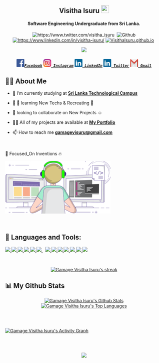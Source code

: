 <h2 align="center">Visitha Isuru <img src="https://media.giphy.com/media/hvRJCLFzcasrR4ia7z/giphy.gif" width="25px" height="25px">  
<h4 align="center">Software Engineering Undergraduate from Sri Lanka.</h4>

<p align="center"> 
	<img src="https://komarev.com/ghpvc/?username=VisithaIsuru" alt="https://www.twitter.com/visitha_isuru" />
	<img src="https://img.shields.io/twitter/follow/visitha_isuru?label=Follow" alt=""></a>
	<img src="https://img.shields.io/github/followers/VisithaIsuru?label=Follow&style=social" alt="Github" />
  
  <a href="https://www.linkedin.com/in/gamage-visitha-isuru/">
	<img src="https://img.shields.io/badge/-Gamage_Visitha_Isuru-blue?style=flat-square&logo=Linkedin&logoColor=white&link=https://www.linkedin.com/in/gamage-visitha-isuru/" alt="https://www.linkedin.com/in/visitha-isuru/" /></a>
	<a href="https://VisithaIsuru.github.io">
	<img src="https://img.shields.io/badge/Website-46a2f1.svg?&style=flat-square&logo=Google-Chrome&logoColor=white&link=https://anmolsingh.me/" alt="VisithaIsuru.github.io" /></a>
	<img src="https://img.shields.io/github/stars/VisithaIsuru?affiliations=OWNER%2CCOLLABORATOR%2CORGANIZATION_MEMBER&style=social" alt="">
</p>
</h2>

<p align="center">
    <img src="https://readme-typing-svg.herokuapp.com?color=fff&width=480&height=65&lines=Welcome+To+My+Profile+.+.+.+.;+.+.+.&center=true"></a>  
</p>

<h5 align="center">
  <code><a href="https://www.facebook.com/isuru.gamage.710" title="Facebook Profile"><img width="25px" height="25px"                                                                             src="https://github.com/VisithaIsuru/VisithaIsuru/blob/main/Images/facebook.png">Facebook</a></code>
  <code><a href="https://www.instagram.com/" title="Instagram Profile"><img width="25px" height="25px" src="https://github.com/VisithaIsuru/VisithaIsuru/blob/main/Images/instagram.svg"> Instagram</a></code>
  <code><a href="https://www.linkedin.com/in/gamage-visitha-isuru//" title="LinkedIn Profile"><img width="25px" height="25px" src="https://github.com/VisithaIsuru/VisithaIsuru/blob/main/Images/linkedin.svg"> LinkedIn</a></code>
  <code><a href="https://www.twitter.com/a" title="Twitter Profile"><img width="25px" height="25px" src="https://github.com/VisithaIsuru/VisithaIsuru/blob/main/Images/linkedin.svg"> Twitter</a></code>
  <code><a href="mailto:gamagevisuru@gmail.com; gamagevisuru@gmail.com" title="Send Email"><img width="25px" height="25px" src="https://github.com/VisithaIsuru/VisithaIsuru/blob/main/Images/gmail.png"> Gmail</a></code>

</h5>
<p/>

 ## 🙋‍♂️ About Me

- 🔭 I’m currently studying at **[Sri Lanka Technological Campus](https://sltc.ac.lk/)**

- 👯 🌱 learning New Techs & Recreating 🚧

- 👯 looking to collaborate on New Projects ☺

- 👨‍💻 All of my projects are available at **[My Portfolio]()**

- 📫 How to reach me **gamagevisuru@gmail.com**

<br>

<!--

[<img align="left" alt=" | Facebook" width="22px" src="https://cdn.jsdelivr.net/npm/simple-icons@v3/icons/facebook.svg" />][facebook]
[<img align="left" alt=" | Instagram" width="22px" src="https://cdn.jsdelivr.net/npm/simple-icons@v3/icons/instagram.svg" />][instagram]
[<img align="left" alt="gamage-visitha-isuru | LinkedIn" width="22px" src="https://cdn.jsdelivr.net/npm/simple-icons@v3/icons/linkedin.svg" />][linkedin]
[<img align="left" alt=" | Twitter" width="22px" src="https://cdn.jsdelivr.net/npm/simple-icons@v3/icons/twitter.svg" />][twitter]

-->

 :dart: Focused_On Inventions :fire: 

 ![enter image description here](https://github.com/VisithaIsuru/VisithaIsuru/blob/main/gif1.gif)

<br>

## 🚀 Languages and Tools:

<p align="left"> 
    <a href="https://www.java.com" target="_blank"> <img src="https://img.icons8.com/color/48/000000/java-coffee-cup-logo.png"/> </a>
    <a href="https://developer.mozilla.org/en-US/docs/Web/JavaScript" target="_blank"> <img src="https://img.icons8.com/color/48/000000/javascript.png"/> </a> 
    <a href="https://www.w3.org/html/" target="_blank"> <img src="https://img.icons8.com/color/48/000000/html-5.png"/> </a> 
    <a href="https://www.w3schools.com/css/" target="_blank"> <img src="https://img.icons8.com/color/48/000000/css3.png"/> </a>
    <a href="https://www.php.net" target="_blank"> <img src="https://img.icons8.com/officexs/40/000000/php-logo.png"/"> </a>
    <a style="padding-right:8px;" href="https://www.mysql.com/" target="_blank"> <img src="https://img.icons8.com/fluent/50/000000/mysql-logo.png"/> </a>
    <a href="https://git-scm.com/" target="_blank"> <img src="https://img.icons8.com/color/48/000000/git.png"/> </a> 
    <a href="https://redux.js.org" target="_blank"> <img src="https://img.icons8.com/color/48/000000/c-programming.png"/> </a>
    <a href="https://www.python.org" target="_blank"> <img src="https://img.icons8.com/color/48/000000/python.png"/> </a> 
    <a href="" target="_blank"> <img src="https://img.icons8.com/color/48/000000/adobe-photoshop--v1.png"/> </a>
    <a href="" target="_blank"> <img src="https://img.icons8.com/color/48/000000/adobe-xd--v1.png"/> </a>
    <a href="" target="_blank"> <img src="https://img.icons8.com/color/48/000000/adobe-illustrator--v1.png"/> </a>
    <a href="" target="_blank"> <img src="https://img.icons8.com/color/48/000000/figma--v1.png"/> </a>

</p>

<!-- [![React Badge](https://img.shields.io/badge/-React-61DBFB?style=for-the-badge&labelColor=black&logo=react&logoColor=61DBFB)](#)  [![Javascript Badge](https://img.shields.io/badge/-Javascript-F0DB4F?style=for-the-badge&labelColor=black&logo=javascript&logoColor=F0DB4F)](#) [![Typescript Badge](https://img.shields.io/badge/-Typescript-007acc?style=for-the-badge&labelColor=black&logo=typescript&logoColor=007acc)](#) [![Nodejs Badge](https://img.shields.io/badge/-Nodejs-3C873A?style=for-the-badge&labelColor=black&logo=node.js&logoColor=3C873A)](#) [![GraphQL Badge](https://img.shields.io/badge/-GraphQl-e535ab?style=for-the-badge&labelColor=black&logo=node.js&logoColor=e535ab)](#) -->
<br/>

<p align="center">
    <a href="https://github.com/VisithaIsuru/github-readme-streak-stats">
        <img title="🔥 Get streak stats for your profile at git.io/streak-stats" alt="Gamage Visitha Isuru's streak" src="https://github-readme-streak-stats.herokuapp.com/?user=VisithaIsuru&theme=black-ice&hide_border=true&stroke=0000&background=060A0CD0"/>
    </a>
</p>

## 📊 My Github Stats

<p align="center">
   <a href="https://github.com/VisithaIsuru/github-readme-stats"><img alt="Gamage Visitha Isuru's Github Stats" src="https://github-readme-stats.vercel.app/api?username=VisithaIsuru&show_icons=true&count_private=true&theme=react&hide_border=true&bg_color=0D1117" /></a>
 <a href="https://github.com/VisithaIsuru/github-readme-stats"><img alt="Gamage Visitha Isuru's Top Languages" src="https://github-readme-stats.vercel.app/api/top-langs/?username=VisithaIsuru&langs_count=8&count_private=true&layout=compact&theme=react&hide_border=true&bg_color=0D1117" /></a>
</p>

<br/>
<br/>


<a href="https://github.com/VisithaIsuru/github-readme-activity-graph"><img alt="Gamage Visitha Isuru's Activity Graph" src="https://activity-graph.herokuapp.com/graph?username=VisithaIsuru&bg_color=0D1117&color=5BCDEC&line=5BCDEC&point=FFFFFF&hide_border=true" /></a>

<br/>
<br/>

<p align="center">
    <img src="https://readme-typing-svg.herokuapp.com?color=fff&width=480&height=65&lines=To+See+The+World,;Things+Dangerous+To+Come,;To+Find+Each+Other+And+To+Feel.;That+Is+Life+.+.+.+.;+.+.+.;Visitha+Isuru&center=true"></a>
</p>


<!--
![Git Hub Contribution](https://user-images.githubusercontent.com/34527100/94196273-bebe8b80-fed1-11ea-9b26-7672c725a6fd.jpg)
-->
